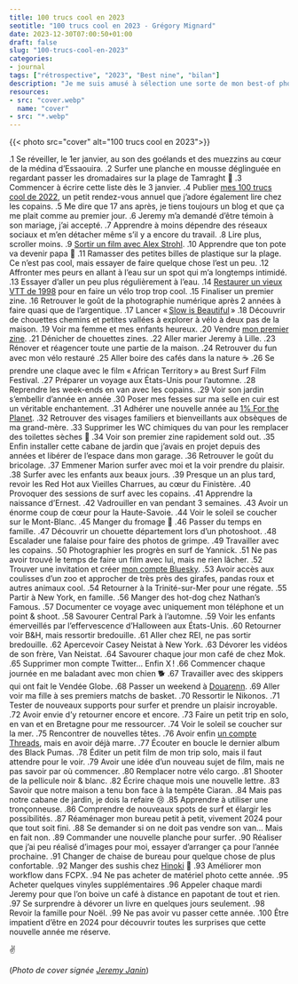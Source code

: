 ```yaml
---
title: 100 trucs cool en 2023
seotitle: "100 trucs cool en 2023 - Grégory Mignard"
date: 2023-12-30T07:00:50+01:00
draft: false
slug: "100-trucs-cool-en-2023"
categories:
- journal
tags: ["rétrospective", "2023", "Best nine", "bilan"]
description: "Je me suis amusé à sélection une sorte de mon best-of photo de l’année avec quelques moments marquants de mon année 2023."
resources:
- src: "cover.webp"
  name: "cover"
- src: "*.webp"
---
```


{{< photo src="cover" alt="100 trucs cool en 2023">}}

.1 Se réveiller, le 1er janvier, au son des goélands et des muezzins au cœur de la médina d’Essaouira.
.2 Surfer une planche en mousse déglinguée en regardant passer les dromadaires sur la plage de Tamraght 🐪
.3 Commencer à écrire cette liste dès le 3 janvier.
.4 Publier [mes 100 trucs cool de 2022](https://gregorymignard.com/100-trucs-cool-en-2022/), un petit rendez-vous annuel que j’adore également lire chez les copains.
.5 Me dire que 17 ans après, je tiens toujours un blog et que ça me plait comme au premier jour.
.6 Jeremy m’a demandé d’être témoin à son mariage, j’ai accepté.
.7 Apprendre à moins dépendre des réseaux sociaux et m’en détacher même s’il y a encore du travail.
.8 Lire plus, scroller moins.
.9 [Sortir un film avec Alex Strohl](https://gregorymignard.com/films/a-contre-courant/).
.10 Apprendre que ton pote va devenir papa 🍼
.11 Ramasser des petites billes de plastique sur la plage. Ce n’est pas cool, mais essayer de faire quelque chose l’est un peu.
.12 Affronter mes peurs en allant à l’eau sur un spot qui m’a longtemps intimidé.
.13 Essayer d’aller un peu plus régulièrement à l’eau.
.14 [Restaurer un vieux VTT de 1998](https://gregorymignard.com/restauration-vtt-atb/) pour en faire un vélo trop trop cool.
.15 Finaliser un premier zine.
.16 Retrouver le goût de la photographie numérique après 2 années à faire quasi que de l’argentique.
.17 Lancer « [Slow is Beautiful](http://slowisbeautiful.cool) »
.18 Découvrir de chouettes chemins et petites vallées à explorer à vélo à deux pas de la maison.
.19 Voir ma femme et mes enfants heureux.
.20 Vendre [mon premier zine](https://gregorymignard.com/mon-premier-zine/).
.21 Dénicher de chouettes zines.
.22 Aller marier Jeremy à Lille.
.23 Rénover et réagencer toute une partie de la maison.
.24 Retrouver du fun avec mon vélo restauré 
.25 Aller boire des cafés dans la nature ☕️
.26 Se prendre une claque avec le film « African Territory » au Brest Surf Film Festival.
.27 Préparer un voyage aux États-Unis pour l’automne.
.28 Reprendre les week-ends en van avec les copains.
.29 Voir son jardin s’embellir d’année en année
.30 Poser mes fesses sur ma selle en cuir est un véritable enchantement.
.31 Adhérer une nouvelle année au [1% For the Planet](https://www.onepercentfortheplanet.fr/).
.32 Retrouver des visages familiers et bienveillants aux obsèques de ma grand-mère.
.33 Supprimer les WC chimiques du van pour les remplacer des toilettes sèches 💩
.34 Voir son premier zine rapidement sold out.
.35 Enfin installer cette cabane de jardin que j’avais en projet depuis des années et libérer de l’espace dans mon garage.
.36 Retrouver le goût du bricolage.
.37 Emmener Marion surfer avec moi et la voir prendre du plaisir.
.38 Surfer avec les enfants aux beaux jours.
.39 Presque un an plus tard, revoir les Red Hot aux Vieilles Charrues, au cœur du Finistère.
.40 Provoquer des sessions de surf avec les copains.
.41 Apprendre la naissance d’Ernest.
.42 Vadrouiller en van pendant 3 semaines.
.43 Avoir un énorme coup de cœur pour la Haute-Savoie.
.44 Voir le soleil se coucher sur le Mont-Blanc.
.45 Manger du fromage 🧀
.46 Passer du temps en famille.
.47 Découvrir un chouette département lors d’un photoshoot.
.48 Escalader une falaise pour faire des photos de grimpe.
.49 Travailler avec les copains.
.50 Photographier les progrès en surf de Yannick.
.51 Ne pas avoir trouvé le temps de faire un film avec lui, mais ne rien lâcher.
.52 Trouver une invitation et créer [mon compte Bluesky](https://bsky.app/profile/gregorymignard.com).
.53 Avoir accès aux coulisses d’un zoo et approcher de très près des girafes, pandas roux et autres animaux cool.
.54 Retourner à la Trinité-sur-Mer pour une régate.
.55 Partir à New York, en famille.
.56 Manger des hot-dog chez Nathan’s Famous.
.57 Documenter ce voyage avec uniquement mon téléphone et un point & shoot.
.58 Savourer Central Park à l’automne.
.59 Voir les enfants émerveillés par l’effervescence d’Halloween aux États-Unis.
.60 Retourner voir B&H, mais ressortir bredouille.
.61 Aller chez REI, ne pas sortir bredouille.
.62 Apercevoir Casey Neistat à New York.
.63 Dévorer les vidéos de son frère, Van Neistat.
.64 Savourer chaque jour mon café de chez Mok.
.65 Supprimer mon compte Twitter… Enfin X !
.66 Commencer chaque journée en me baladant avec mon chien 🐕 
.67 Travailler avec des skippers qui ont fait le Vendée Globe.
.68 Passer un weekend à [Douarenn](https://gregorymignard.com/cabane-lecture-kaplas/).
.69 Aller voir ma fille à ses premiers matchs de basket.
.70 Ressortir le Nikonos.
.71 Tester de nouveaux supports pour surfer et prendre un plaisir incroyable.
.72 Avoir envie d’y retourner encore et encore.
.73 Faire un petit trip en solo, en van et en Bretagne pour me ressourcer.
.74 Voir le soleil se coucher sur la mer.
.75 Rencontrer de nouvelles têtes.
.76 Avoir enfin [un compte Threads](https://www.threads.net/gregmignard), mais en avoir déjà marre.
.77 Écouter en boucle le dernier album des Black Pumas.
.78 Éditer un petit film de mon trip solo, mais il faut attendre pour le voir.
.79 Avoir une idée d’un nouveau sujet de film, mais ne pas savoir par où commencer.
.80 Remplacer notre vélo cargo.
.81 Shooter de la pellicule noir & blanc.
.82 Écrire chaque mois une nouvelle lettre.
.83 Savoir que notre maison a tenu bon face à la tempête Ciaran.
.84 Mais pas notre cabane de jardin, je dois la refaire 😢
.85 Apprendre à utiliser une tronçonneuse.
.86 Comprendre de nouveaux spots de surf et élargir les possibilités.
.87 Réaménager mon bureau petit à petit, vivement 2024 pour que tout soit fini.
.88 Se demander si on ne doit pas vendre son van… Mais en fait non.
.89 Commander une nouvelle planche pour surfer.
.90 Réaliser que j’ai peu réalisé d’images pour moi, essayer d’arranger ça pour l’année prochaine.
.91 Changer de chaise de bureau pour quelque chose de plus confortable.
.92 Manger des sushis chez [Hinoki](https://hinoki-sushi.com) 🍣
.93 Améliorer mon workflow dans FCPX.
.94 Ne pas acheter de matériel photo cette année.
.95 Acheter quelques vinyles supplémentaires
.96 Appeler chaque mardi Jeremy pour que l’on boive un café à distance en papotant de tout et rien.
.97 Se surprendre à dévorer un livre en quelques jours seulement.
.98 Revoir la famille pour Noël.
.99 Ne pas avoir vu passer cette année.
.100 Être impatient d’être en 2024 pour découvrir toutes les surprises que cette nouvelle année me réserve.

✌️

(*Photo de cover signée [Jeremy Janin](https://jeremyjanin.com)*)
